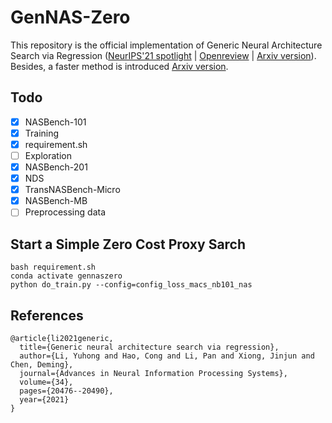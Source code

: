 # GenNAS-Zero

This repository is the official implementation of Generic Neural Architecture Search via Regression ([NeurIPS'21 spotlight](https://papers.nips.cc/paper/2021/hash/aba53da2f6340a8b89dc96d09d0d0430-Abstract.html) | [Openreview](https://openreview.net/forum?id=mPTfR3Upe0o) | [Arxiv version](https://arxiv.org/abs/2108.01899)). Besides, a faster method is introduced [Arxiv version](https://arxiv.org/abs/2210.09459).

## Todo

- [x] NASBench-101
- [x] Training
- [x] requirement.sh
- [ ] Exploration
- [x] NASBench-201
- [x] NDS
- [x] TransNASBench-Micro
- [x] NASBench-MB
- [ ] Preprocessing data
## Start a Simple Zero Cost Proxy Sarch

    
    bash requirement.sh
    conda activate gennaszero
    python do_train.py --config=config_loss_macs_nb101_nas


## References
```
@article{li2021generic,
  title={Generic neural architecture search via regression},
  author={Li, Yuhong and Hao, Cong and Li, Pan and Xiong, Jinjun and Chen, Deming},
  journal={Advances in Neural Information Processing Systems},
  volume={34},
  pages={20476--20490},
  year={2021}
}
```

